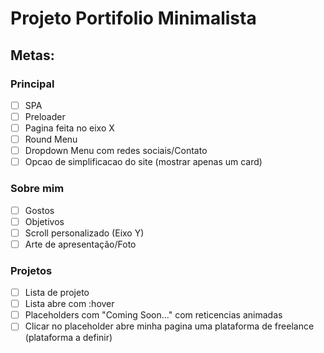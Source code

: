# Projeto Portifolio Minimalista

## Metas:

### Principal
- [ ] SPA
- [ ] Preloader 
- [ ] Pagina feita no eixo X
- [ ] Round Menu
- [ ] Dropdown Menu com redes sociais/Contato
- [ ] Opcao de simplificacao do site (mostrar apenas um card)

### Sobre mim
- [ ] Gostos
- [ ] Objetivos
- [ ] Scroll personalizado (Eixo Y)
- [ ] Arte de apresentação/Foto

### Projetos
- [ ] Lista de projeto
- [ ] Lista abre com :hover
- [ ] Placeholders com "Coming Soon..." com reticencias animadas
- [ ] Clicar no placeholder abre minha pagina uma plataforma de freelance (plataforma a definir)